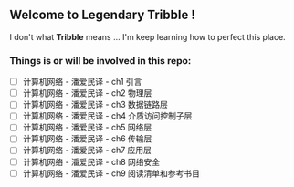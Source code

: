 ## Welcome to Legendary Tribble !

I don't what **Tribble** means ...
I'm keep learning how to perfect this place.

### Things is or will be involved in this repo:

- [ ] 计算机网络 - 潘爱民译 - ch1 引言
- [ ] 计算机网络 - 潘爱民译 - ch2 物理层
- [ ] 计算机网络 - 潘爱民译 - ch3 数据链路层
- [ ] 计算机网络 - 潘爱民译 - ch4 介质访问控制子层
- [ ] 计算机网络 - 潘爱民译 - ch5 网络层
- [ ] 计算机网络 - 潘爱民译 - ch6 传输层
- [ ] 计算机网络 - 潘爱民译 - ch7 应用层
- [ ] 计算机网络 - 潘爱民译 - ch8 网络安全
- [ ] 计算机网络 - 潘爱民译 - ch9 阅读清单和参考书目
